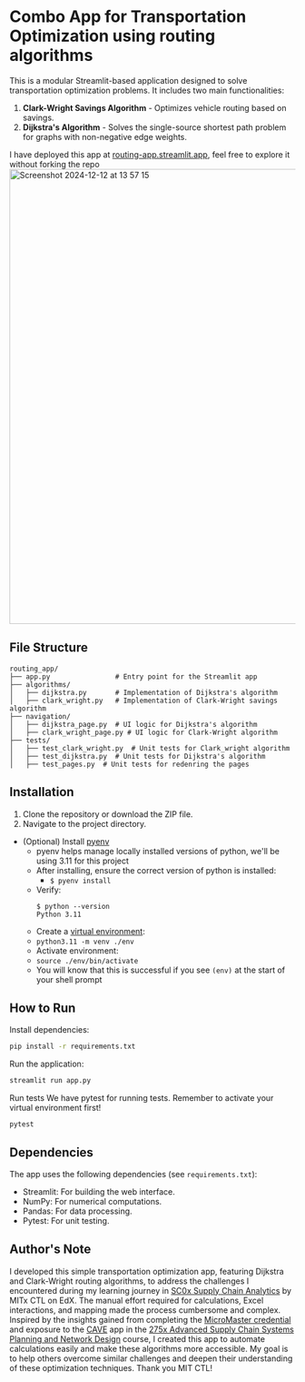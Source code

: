 # Combo App for Transportation Optimization using routing algorithms

This is a modular Streamlit-based application designed to solve transportation optimization problems. It includes two main functionalities:

1. **Clark-Wright Savings Algorithm** - Optimizes vehicle routing based on savings.
2. **Dijkstra's Algorithm** - Solves the single-source shortest path problem for graphs with non-negative edge weights.

I have deployed this app at [routing-app.streamlit.app]([url](https://routing-app.streamlit.app)), feel free to explore it without forking the repo
<img width="800" alt="Screenshot 2024-12-12 at 13 57 15" src="https://github.com/user-attachments/assets/efe3a907-a62c-47d2-9df9-05e8d0629f4f" />


## File Structure
```
routing_app/
├── app.py                # Entry point for the Streamlit app
├── algorithms/
│   ├── dijkstra.py       # Implementation of Dijkstra's algorithm
│   ├── clark_wright.py   # Implementation of Clark-Wright savings algorithm
├── navigation/
│   ├── dijkstra_page.py  # UI logic for Dijkstra's algorithm
│   ├── clark_wright_page.py # UI logic for Clark-Wright algorithm
├── tests/
│   ├── test_clark_wright.py  # Unit tests for Clark_wright algorithm
│   ├── test_dijkstra.py  # Unit tests for Dijkstra's algorithm
│   ├── test_pages.py  # Unit tests for redenring the pages
```

## Installation
1. Clone the repository or download the ZIP file.
2. Navigate to the project directory.

- (Optional) Install [pyenv](https://github.com/pyenv/pyenv#installation)
  - pyenv helps manage locally installed versions of python, we'll be using 3.11 for this project
  - After installing, ensure the correct version of python is installed:
    - `$ pyenv install`
  - Verify:
    ```shell
    $ python --version
    Python 3.11
    ```
   - Create a [virtual environment](https://docs.python.org/3/library/venv.html#creating-virtual-environments):
   - `python3.11 -m venv ./env`
   - Activate environment:
   - `source ./env/bin/activate`
   - You will know that this is successful if you see `(env)` at the start of your shell prompt

## How to Run
   Install dependencies:
   ```bash
   pip install -r requirements.txt
   ```
   Run the application:
   ```bash
   streamlit run app.py
   ```
   Run tests
   We have pytest for running tests. Remember to activate your virtual environment first!
   ```shell
   pytest
   ```

## Dependencies
The app uses the following dependencies (see `requirements.txt`):
- Streamlit: For building the web interface.
- NumPy: For numerical computations.
- Pandas: For data processing.
- Pytest: For unit testing.

## Author's Note
I developed this simple transportation optimization app, featuring Dijkstra and Clark-Wright routing algorithms, to address the challenges I encountered during my learning journey in [SC0x Supply Chain Analytics](https://www.edx.org/learn/supply-chain-design/massachusetts-institute-of-technology-supply-chain-analytics) by MITx CTL on EdX. The manual effort required for calculations, Excel interactions, and mapping made the process cumbersome and complex. Inspired by the insights gained from completing the [MicroMaster credential](https://ctl.mit.edu/education/online-education/mitx-micromastersr-program-supply-chain-management) and exposure to the [CAVE](https://sc-design.mitcave.com/) app in the [275x Advanced Supply Chain Systems Planning and Network Design](https://ctl.mit.edu/education/online-education/advanced-supply-chain-systems-planning-and-network-design-scm-275x) course, I created this app to automate calculations easily and make these algorithms more accessible. My goal is to help others overcome similar challenges and deepen their understanding of these optimization techniques. Thank you MIT CTL!
